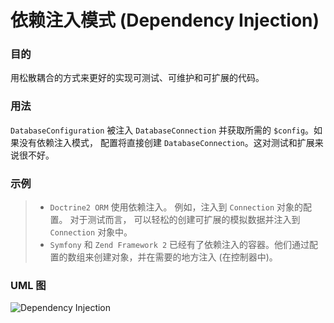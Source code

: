 # 依赖注入模式 (Dependency Injection)
### 目的
用松散耦合的方式来更好的实现可测试、可维护和可扩展的代码。

### 用法
`DatabaseConfiguration` 被注入 `DatabaseConnection` 并获取所需的 `$config`。如果没有依赖注入模式， 配置将直接创建 `DatabaseConnection`。这对测试和扩展来说很不好。

### 示例
>+ `Doctrine2 ORM` 使用依赖注入。 例如，注入到 `Connection` 对象的配置。 对于测试而言， 可以轻松的创建可扩展的模拟数据并注入到 `Connection` 对象中。
>+ `Symfony` 和 `Zend Framework 2` 已经有了依赖注入的容器。他们通过配置的数组来创建对象，并在需要的地方注入 (在控制器中)。


### UML 图
![Dependency Injection](https://raw.githubusercontent.com/qiujiafei123/DesignPatterns/master/Image/dependency_injection.png)
